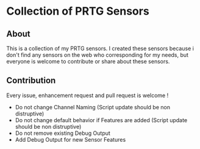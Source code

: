 # Collection of PRTG Sensors
## About
This is a collection of my PRTG sensors. I created these sensors because i don't find any sensors on the web who corresponding for my needs, but everyone is welcome to contribute or share about these sensors.

## Contribution
Every issue, enhancement request and pull request is welcome !
* Do not change Channel Naming (Script update should be non distruptive)
* Do not change default behavior if Features are added (Script update should be non distruptive)
* Do not remove existing Debug Output
* Add Debug Output for new Sensor Features
